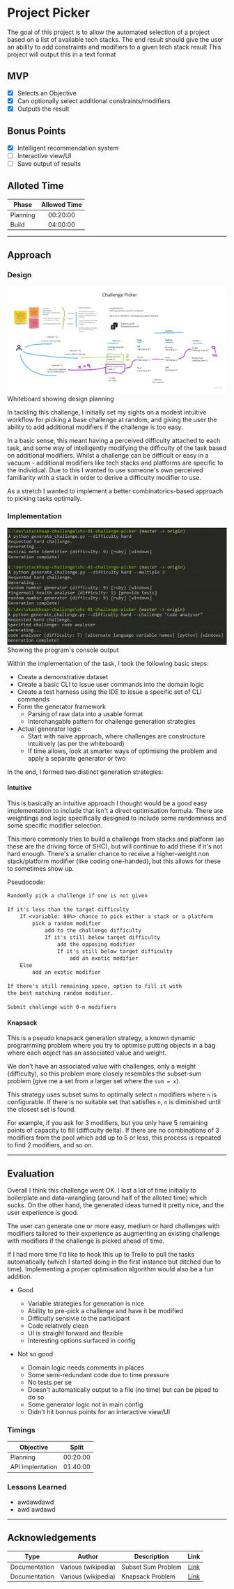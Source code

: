 # Project Picker

The goal of this project is to allow the automated selection of a project based on a list of available tech stacks. 
The end result should give the user an ability to add constraints and modifiers to a given tech stack result
This project will output this in a text format

## MVP

- [x] Selects an Objective
- [x] Can optionally select additional constraints/modifiers
- [x] Outputs the result

## Bonus Points

- [x] Intelligent recommendation system
- [ ] Interactive view/UI
- [ ] Save output of results

## Alloted Time

|Phase|Allowed Time|
|---|:---:|
|Planning|00:20:00|
|Build|04:00:00|

---
## Approach

### Design

![Alt text](/docs/whiteboard.jpg?raw=true "whiteboard planning")
Whiteboard showing design planning

In tackling this challenge, I initially set my sights on a modest intuitive
workflow for picking a base challenge at random, and giving the user the 
ability to add additional modifiers if the challenge is too easy.

In a basic sense, this meant having a perceived difficulty attached to each
task, and some way of intelligently modifying the difficulty of the task
based on additional modifiers. Whilst a challenge can be difficult or easy
in a vacuum - additional modifiers like tech stacks and platforms are specific
to the individual. Due to this I wanted to use someone's own perceived 
familiarity with a stack in order to derive a difficulty modifier to use.

As a stretch I wanted to implement a better combinatorics-based approach to
picking tasks optimally.

### Implementation

![Alt text](/docs/output.png?raw=true "program output")
Showing the program's console output

Within the implementation of the task, I took the following basic steps:

- Create a demonstrative dataset
- Create a basic CLI to issue user commands into the domain logic
- Create a test harness using the IDE to issue a specific set of CLI commands
- Form the generator framework
  - Parsing of raw data into a usable format
  - Interchangable pattern for challenge generation strategies
- Actual generator logic
  - Start with naive approach, where challenges are constructure intuitively (as per the whiteboard)
  - If time allows, look at smarter ways of optimising the problem and apply a separate generator or two

In the end, I formed two distinct generation strategies:

#### Intuitive

This is basically an intuitive approach I thought would be a good easy
implementation to include that isn't a direct optimisation formula. There
are weightings and logic specifically designed to include some randomness
and some specific modifier selection.

This more commonly tries to build a challenge from stacks and platform
(as these are the driving force of SHC), but will continue to add these if
it's not hard enough. There's a smaller chance to receive a higher-weight
non stack/platform modifier (like coding one-handed), but this allows for
these to sometimes show up.

Pseudocode:

```
Randomly pick a challenge if one is not given

If it's less than the target difficulty
    If <variable: 80%> chance to pick either a stack or a platform
        pick a random modifier
            add to the challenge difficulty
            If it's still below target difficulty
                add the opposing modifier
                If it's still below target difficulty
                    add an exotic modifier
    Else
        add an exotic modifier

If there's still remaining space, option to fill it with
the best matching random modifier.      

Submit challenge with 0-n modifiers
```

#### Knapsack

This is a pseudo knapsack generation strategy, a known dynamic programming problem
where you try to optimise putting objects in a bag where each object has an
associated value and weight.

We don't have an associated value with challenges, only a weight (difficulty), so
this problem more closely resembles the subset-sum problem (give me a set from a
larger set where the `sum = x`).

This strategy uses subset sums to optimally select `n` modifiers where `n` is
configurable. If there is no suitable set that satisfies `n`, `n` is diminished
until the closest set is found.

For example, if you ask for 3 modifiers, but you only have 5 remaining points of
capacity to fill (difficulty delta). If there are no combinations of 3 modifiers
from the pool which add up to 5 or less, this process is repeated to find 2 modifiers,
and so on.

---
## Evaluation

Overall I think this challenge went OK. I lost a lot of time initially to boilerplate
and data-wrangling (around half of the alloted time) which sucks. On the other hand,
the generated ideas turned it pretty nice, and the user experience is good.

The user can generate one or more easy, medium or hard challenges with modifiers
tailored to their experience as augmenting an existing challenge with modifiers
if the challenge is picked ahead of time.

If I had more time I'd like to hook this up to Trello to pull the tasks automatically
(which I started doing in the first instance but ditched due to time). Implementing
a proper optimisation algorithm would also be a fun addition.

- Good
  - Variable strategies for generation is nice
  - Ability to pre-pick a challenge and have it be modified
  - Difficulty sensivie to the participant
  - Code relatively clean
  - UI is straight forward and flexible
  - Interesting options surfaced in config

- Not so good
  - Domain logic needs comments in places
  - Some semi-redundant code due to time pressure
  - No tests per se
  - Doesn't automatically output to a file (no time) but can be piped to do so
  - Some generator logic not in main config
  - Didn't hit bonnus points for an interactive view/UI

### Timings

|Objective|Split|
|---|---|
|Planning|00:20:00|
|API Implentation|01:40:00|

### Lessons Learned

- awdawdawd
- awd awdawd

---
## Acknowledgements 

|Type|Author|Description|Link|
|---|---|---|:---:|
|Documentation|Various (wikipedia)|Subset Sum Problem|[Link](https://en.wikipedia.org/wiki/Subset_sum_problem)|
|Documentation|Various (wikipedia)|Knapsack Problem|[Link](https://en.wikipedia.org/wiki/Knapsack_problem)|